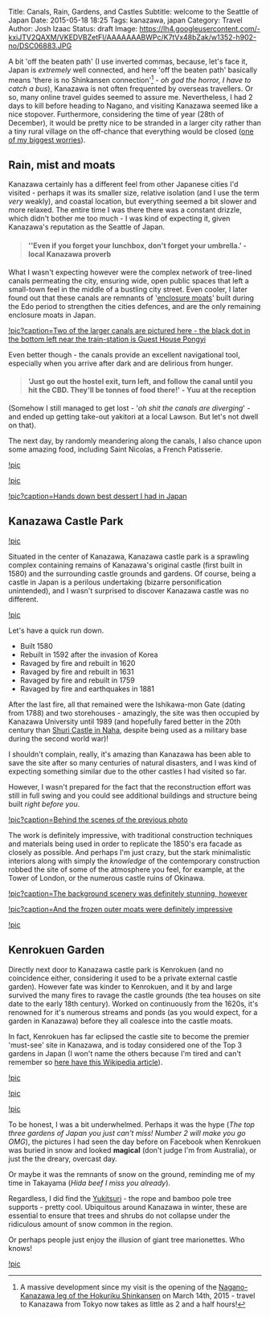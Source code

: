 Title: Canals, Rain, Gardens, and Castles
Subtitle: welcome to the Seattle of Japan
Date: 2015-05-18 18:25
Tags: kanazawa, japan
Category: Travel
Author: Josh Izaac
Status: draft
Image: https://lh4.googleusercontent.com/-kxiJTV2QAXM/VKEDVBZetFI/AAAAAAABWPc/K7tVx48bZak/w1352-h902-no/DSC06883.JPG

A bit 'off the beaten path' (I use inverted commas, because, let's face it, Japan is *extremely* well connected, and here 'off the beaten path' basically means 'there is no Shinkansen connection'[^1] - *oh god the horror, I have to catch a bus*), Kanazawa is not often frequented by overseas travellers. Or so, many online travel guides seemed to assure me. Nevertheless, I had 2 days to kill before heading to Nagano, and visiting Kanazawa seemed like a nice stopover. Furthermore, considering the time of year (28th of December), it would be pretty nice to be stranded in a larger city rather than a tiny rural village on the off-chance that everything would be closed ([one of my biggest worries](http://www.japan-guide.com/e/e2276.html)).

## Rain, mist and moats

Kanazawa certainly has a different feel from other Japanese cities I'd visited - perhaps it was its smaller size, relative isolation (and I use the term *very* weakly), and coastal location, but everything seemed a bit slower and more relaxed. The entire time I was there there was a constant drizzle, which didn't bother me too much - I was kind of expecting it, given Kanazawa's reputation as the Seattle of Japan.

> #### ''Even if you forget your lunchbox, don't forget your umbrella.' - local Kanazawa proverb 

What I wasn't expecting however were the complex network of tree-lined canals permeating the city, ensuring wide, open public spaces that left a small-town feel in the middle of a bustling city street. Even cooler, I later found out that these canals are remnants of '[enclosure moats](http://www.kanazawa-hakusan.com/english/water.html)' built during the Edo period to strengthen the cities defences, and are the only remaining enclosure moats in Japan.

[!pic?caption=Two of the larger canals are pictured here - the black dot in the bottom left near the train-station is Guest House Pongyi](https://lh4.googleusercontent.com/-nZlTptSGhNs/VUX-1vI1ZpI/AAAAAAABUVs/g0PiCGUH9Ik/w1349-h900-no/DSC00910.JPG)

Even better though - the canals provide an excellent navigational tool, especially when you arrive after dark and are delirious from hunger.

> #### 'Just go out the hostel exit, turn left, and follow the canal until you hit the CBD. They'll be tonnes of food there!' - Yuu at the reception

(Somehow I still managed to get lost - '*oh shit the canals are diverging*' - and ended up getting take-out yakitori at a local Lawson. But let's not dwell on that).

The next day, by randomly meandering along the canals, I also chance upon some amazing food, including Saint Nicolas, a French Patisserie.

[!pic](https://lh6.googleusercontent.com/-w8GDFqVZN4I/VKEB8YTX3kI/AAAAAAABIto/QEoqYz3GjrM/w1306-h871-no/DSC06937.JPG)

[!pic](https://lh6.googleusercontent.com/-VQXEKLqtVjg/VKEB39OBzRI/AAAAAAABItA/79eMYk3qCzw/w1306-h871-no/DSC06928.JPG)

[!pic?caption=Hands down best dessert I had in Japan](https://lh6.googleusercontent.com/-in8tyvdO97k/VKEB4rWL9_I/AAAAAAABItI/kUdKRjzl6qE/w1306-h871-no/DSC06931.JPG)

## Kanazawa Castle Park

[!pic](https://lh5.googleusercontent.com/CKout3SIEwG1H6Kx6DagAldLE9M9PKm8fMeW621-xZkF=w1357-h905-no)

Situated in the center of Kanazawa, Kanazawa castle park is a sprawling complex containing remains of Kanazawa's original castle (first built in 1580) and the surrounding castle grounds and gardens. Of course, being a castle in Japan is a perilous undertaking (bizarre personification unintended), and I wasn't surprised to discover Kanazawa castle was no different.

[!pic](https://lh4.googleusercontent.com/-gX31JWH7Xl0/VKED4qSD88I/AAAAAAABI-0/ZLnFAWkl1fI/w1352-h902-no/DSC06845.JPG)

Let's have a quick run down.

* Built 1580
* Rebuilt in 1592 after the invasion of Korea
* Ravaged by fire and rebuilt in 1620
* Ravaged by fire and rebuilt in 1631
* Ravaged by fire and rebuilt in 1759
* Ravaged by fire and earthquakes in 1881

After the last fire, all that remained were the Ishikawa-mon Gate (dating from 1788) and two storehouses - amazingly, the site was then occupied by Kanazawa University until 1989 (and hopefully fared better in the 20th century than [Shuri Castle in Naha]({filename}/posts/2014/castles-pancakes-naha-and-more.md), despite being used as a military base during the second world war)!

I shouldn't complain, really, it's amazing than Kanazawa has been able to save the site after so many centuries of natural disasters, and I was kind of expecting something similar due to the other castles I had visited so far.

However, I wasn't prepared for the fact that the reconstruction effort was still in full swing and you could see additional buildings and structure being built *right before you*.

[!pic?caption=Behind the scenes of the previous photo](https://lh6.googleusercontent.com/-FRX7vIRP3e0/VKEEBPqHHkI/AAAAAAABJAE/ns8WTV8-vmA/w1349-h900-no/DSC06865.JPG)

The work is definitely impressive, with traditional construction techniques and materials being used in order to replicate the 1850's era facade as closely as possible. And perhaps I'm just crazy, but the stark minimalistic interiors along with simply the *knowledge* of the contemporary  construction robbed the site of some of the atmosphere you feel, for example, at the Tower of London, or the numerous castle ruins of Okinawa.

[!pic?caption=The background scenery was definitely stunning, however](https://lh4.googleusercontent.com/-pUnViHs7XdI/VKED-kEgUlI/AAAAAAABI_s/WONKgGawKGY/w1349-h900-no/DSC06859.JPG)

[!pic?caption=And the frozen outer moats were definitely impressive](https://lh6.googleusercontent.com/-eX5QQZv8Vio/VKEDqdPPRVI/AAAAAAABI8o/cPoTjyGnChY/w1352-h902-no/DSC06813.JPG)

[!pic](https://lh4.googleusercontent.com/-SN8Sr4M6_so/VKEDwkmdc3I/AAAAAAABI9s/azCvMAdLq78/w1352-h902-no/DSC06829.JPG)

## Kenrokuen Garden

Directly next door to Kanazawa castle park is Kenrokuen (and no coincidence either, considering it used to be a private external castle garden). However fate was kinder to Kenrokuen, and it by and large survived the many fires to ravage the castle grounds (the tea houses on site date to the early 18th century). Worked on continuously from the 1620s, it's renowned for it's numerous streams and ponds (as you would expect, for a garden in Kanazawa) before they all coalesce into the castle moats.

In fact, Kenrokuen has far eclipsed the castle site to become the premier 'must-see' site in Kanazawa, and is today considered one of the Top 3 gardens in Japan (I won't name the others because I'm tired and can't remember so [here have this Wikipedia article](http://en.wikipedia.org/wiki/Three_Great_Gardens_of_Japan)).

[!pic](https://lh4.googleusercontent.com/-kxiJTV2QAXM/VKEDVBZetFI/AAAAAAABWPc/K7tVx48bZak/w1352-h902-no/DSC06883.JPG)

[!pic](https://lh6.googleusercontent.com/-I84_EqPD-0s/VKEDUF_ccpI/AAAAAAABI50/CEYZRIbysB4/w1349-h900-no/DSC06881.JPG)

[!pic](https://lh6.googleusercontent.com/-VQknDNtsEh4/VKEDWJqNrhI/AAAAAAABI6E/tZbjItzrKQ8/w1349-h900-no/DSC06885.JPG)

To be honest, I was a bit underwhelmed. Perhaps it was the hype (*The top three gardens of Japan you just can't miss! Number 2 will make you go OMG*), the pictures I had seen the day before on Facebook when Kenrokuen was buried in snow and looked **magical** (don't judge I'm from Australia), or just the the dreary, overcast day.

Or maybe it was the remnants of snow on the ground, reminding me of my time in Takayama (*Hida beef I miss you already*).

Regardless, I did find the [Yukitsuri](http://en.wikipedia.org/wiki/Yukitsuri) - the rope and bamboo pole tree supports - pretty cool. Ubiquitous around Kanazawa in winter, these are essential to ensure that trees and shrubs do not collapse under the ridiculous amount of snow common in the region.

Or perhaps people just enjoy the illusion of giant tree marionettes. Who knows!

[!pic](https://lh6.googleusercontent.com/--d3bPV33Zwk/VKEDWwJEE-I/AAAAAAABI6M/pLf35dzWS6s/w1349-h900-no/DSC06887.JPG)

[^1]: A massive development since my visit is the opening of the [Nagano-Kanazawa leg of the Hokuriku Shinkansen](http://www.japan-guide.com/e/e2018_nagano.html) on March 14th, 2015 - travel to Kanazawa from Tokyo now takes as little as 2 and a half hours!
